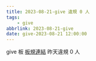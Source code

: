 ```yaml
---
title: 2023-08-21-give 違規 0 人
tags:
    - give
abbrlink: 2023-08-21-give
date: give-2023-08-21 12:00:00
---
```

give 板 [板規連結](https://www.ptt.cc/bbs/give/M.1612495900.A.C32.html)
昨天違規 0 人
